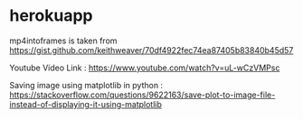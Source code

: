 # herokuapp
mp4intoframes is taken from
https://gist.github.com/keithweaver/70df4922fec74ea87405b83840b45d57

Youtube Video Link : https://www.youtube.com/watch?v=uL-wCzVMPsc

Saving image using matplotlib in python : https://stackoverflow.com/questions/9622163/save-plot-to-image-file-instead-of-displaying-it-using-matplotlib
